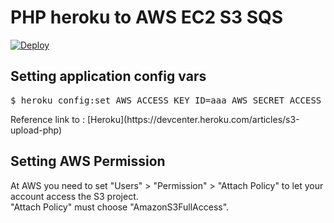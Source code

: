 <h1>PHP heroku to AWS EC2 S3 SQS</h1>

<a href="https://heroku.com/deploy?template=https://github.com/PhyrexTsai/Heroku-AWS-S3-php.git">
<img src="https://camo.githubusercontent.com/c0824806f5221ebb7d25e559568582dd39dd1170/68747470733a2f2f7777772e6865726f6b7563646e2e636f6d2f6465706c6f792f627574746f6e2e706e67" alt="Deploy" data-canonical-src="https://www.herokucdn.com/deploy/button.png" style="max-width:100%;">
</a>

<h2>Setting application config vars</h2>
<div class="CodeRay">
  <div class="code"><pre><span class="prompt">$</span><span class="function"> heroku config:set AWS_ACCESS_KEY_ID=aaa AWS_SECRET_ACCESS_KEY=bbb S3_BUCKET=ccc
</span></pre></div>
</div>
Reference link to : [Heroku](https://devcenter.heroku.com/articles/s3-upload-php)<br>
<h2>Setting AWS Permission</h2>
At AWS you need to set "Users" > "Permission" > "Attach Policy" to let your account access the S3 project.<br>
"Attach Policy" must choose "AmazonS3FullAccess".<br>
